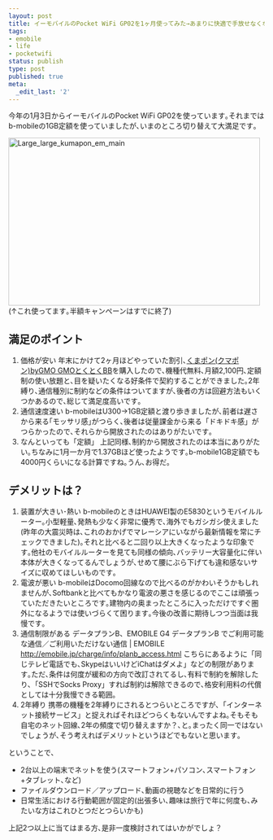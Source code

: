 ```yaml
---
layout: post
title: イーモバイルのPocket WiFi GP02を1ヶ月使ってみた→あまりに快適で手放せなくなった
tags:
- emobile
- life
- pocketwifi
status: publish
type: post
published: true
meta:
  _edit_last: '2'
---
```

今年の1月3日からイーモバイルのPocket WiFi GP02を使っています｡それまではb-mobileの1GB定額を使っていましたが､いまのところ切り替えて大満足です｡

<img src="https://i.kumapon.jp/uploads/image/34909/large_large_kumapon_em_main.jpg" alt="Large_large_kumapon_em_main" width="495" height="330" />
(↑これ使ってます｡半額キャンペーンはすでに終了)
<h2>満足のポイント</h2>
<ol>
	<li>価格が安い
年末にかけて2ヶ月ほどやっていた割引､<a href="http://kumapon.jp/99/jap01_20111101o" target="_blank">くまポン(クマポン)byGMO GMOとくとくBB</a>を購入したので､機種代無料､月額2,100円､定額制の使い放題と､目を疑いたくなる好条件で契約することができました｡2年縛り､通信種別に制約などの条件はついてますが､後者の方は回避方法もいくつかあるので､総じて満足度高いです｡</li>
	<li>通信速度速い
b-mobileはU300→1GB定額と渡り歩きましたが､前者は遅さから来る｢モッサリ感｣がつらく､後者は従量課金から来る「ドキドキ感」がつらかったので､それらから開放されたのはありがたいです｡</li>
	<li>なんといっても「定額」
上記同様､制約から開放されたのは本当にありがたい｡ちなみに1月一か月で1.37GBほど使ったようです｡b-mobile1GB定額でも4000円くらいになる計算ですね｡うん､お得だ｡</li>
</ol>
<h2>デメリットは？</h2>
<ol>
	<li>装置が大きい･熱い
b-mobileのときはHUAWEI製のE5830というモバイルルーター｡小型軽量､発熱も少なく非常に優秀で､海外でもガシガシ使えました(昨年の大震災時は､これのおかげでマレーシアにいながら最新情報を常にチェックできました)｡それと比べると二回り以上大きくなったような印象です｡他社のモバイルルーターを見ても同様の傾向､バッテリー大容量化に伴い本体が大きくなってるんでしょうが､せめて腰にぶら下げても違和感ないサイズに収めてほしいものです｡</li>
	<li>電波が悪い
b-mobileはDocomo回線なので比べるのがかわいそうかもしれませんが､Softbankと比べてもかなり電波の悪さを感じるのでここは頑張っていただきたいところです｡建物内の奥まったところに入っただけですぐ圏外になるようでは使いづらくて困ります｡今後の改善に期待しつつ当面は我慢です｡</li>
	<li>通信制限がある
データプランB、EMOBILE G4 データプランB でご利用可能な通信／ご利用いただけない通信 | EMOBILE <a href="http://emobile.jp/charge/info/planb_access.html">http://emobile.jp/charge/info/planb_access.html</a> こちらにあるように「同じテレビ電話でも､SkypeはいいけどiChatはダメよ」などの制限があります｡ただ､条件は何度が緩和の方向で改訂されてるし､有料で制約を解除したり､「SSHでSocks Proxy」すれば制約は解除できるので､格安利用料の代償としては十分我慢できる範囲｡</li>
	<li>2年縛り
携帯の機種を2年縛りにされるとつらいところですが､「インターネット接続サービス」と捉えればそれほどつらくもないんですよね｡そもそも自宅のネット回線､2年の頻度で切り替えますか？､と｡まったく同一ではないでしょうが､そう考えればデメリットというほどでもないと思います｡</li>
</ol>
ということで､
<ul>
	<li>2台以上の端末でネットを使う(スマートフォン+パソコン､スマートフォン+タブレット､など)</li>
	<li>ファイルダウンロード／アップロード､動画の視聴などを日常的に行う</li>
	<li>日常生活における行動範囲が固定的(出張多い､趣味は旅行で年に何度も､みたいな方はこれひとつだとつらいかも)</li>
</ul>
上記2つ以上に当てはまる方､是非一度検討されてはいかがでしょ？
